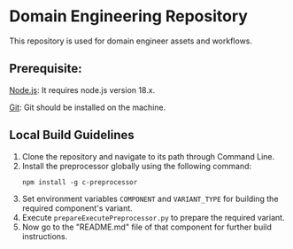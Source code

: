 # Domain Engineering Repository

This repository is used for domain engineer assets and workflows.

## Prerequisite:

[Node.js](https://nodejs.org/en): It requires node.js version 18.x.

[Git](https://git-scm.com/): Git should be installed on the machine.

## Local Build Guidelines

1. Clone the repository and navigate to its path through Command Line.
2. Install the preprocessor globally using the following command:
   ```
   npm install -g c-preprocessor
   ```
3. Set environment variables `COMPONENT` and `VARIANT_TYPE` for building the required component's variant.
4. Execute `prepareExecutePreprocessor.py` to prepare the required variant.
5. Now go to the "README.md" file of that component for further build instructions.
